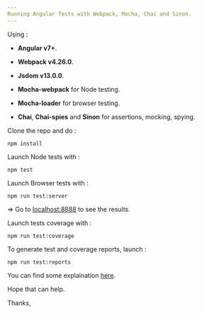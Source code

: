 ```yaml
---
Running Angular Tests with Webpack, Mocha, Chai and Sinon.
---
```



Using :

+ **Angular v7+**.

+ **Webpack v4.26.0**.

+ **Jsdom v13.0.0**.

+ **Mocha-webpack** for Node testing.

+ **Mocha-loader** for browser testing.

+ **Chai**, **Chai-spies** and **Sinon** for assertions, mocking, spying.


Clone the repo and do : 

    npm install

Launch Node tests with : 

    npm test

Launch Browser tests with : 

    npm run test:server 
    
=> Go to [localhost:8888]() to see the results.

Launch tests coverage with : 

    npm run test:coverage
    
To generate test and coverage reports, launch : 

    npm run test:reports

You can find some explaination [here](http://hichambi.github.io/2016/12/27/testing-angular2-with-webpack-mocha-on-browser-and-node.html).

Hope that can help.

Thanks,